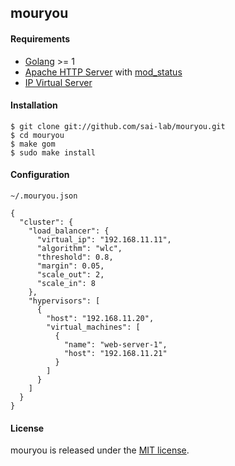 ## mouryou

#### Requirements

  - [Golang](https://golang.org/) >= 1
  - [Apache HTTP Server](http://httpd.apache.org/) with [mod_status](http://httpd.apache.org/docs/2.4/mod/mod_status.html)
  - [IP Virtual Server](http://www.linuxvirtualserver.org/software/ipvs.html)

#### Installation

    $ git clone git://github.com/sai-lab/mouryou.git
    $ cd mouryou
    $ make gom
    $ sudo make install

#### Configuration

`~/.mouryou.json`

    {
      "cluster": {
        "load_balancer": {
          "virtual_ip": "192.168.11.11",
          "algorithm": "wlc",
          "threshold": 0.8,
          "margin": 0.05,
          "scale_out": 2,
          "scale_in": 8
        },
        "hypervisors": [
          {
            "host": "192.168.11.20",
            "virtual_machines": [
              {
                "name": "web-server-1",
                "host": "192.168.11.21"
              }
            ]
          }
        ]
      }
    }
    
#### License

mouryou is released under the [MIT license](https://raw.githubusercontent.com/hico-horiuchi/mouryou/master/LICENSE).

